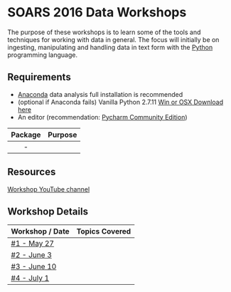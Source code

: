 # SOARS 2016 Data Workshops

The purpose of these workshops is to learn some of the tools and techniques for working with data in general.  The focus will initially be on ingesting, manipulating and handling data in text form with the [Python](http://www.python.org) programming language.

## Requirements
* [Anaconda](https://www.continuum.io/downloads) data analysis full installation is recommended
* (optional if Anaconda fails) Vanilla Python 2.7.11 [Win or OSX Download here](https://www.python.org/downloads/release/python-2711/)
* An editor (recommendation: [Pycharm Community Edition](https://www.jetbrains.com/pycharm/download))

| Package | Purpose |
|:-------:|---------|
| -       |         |


## Resources

[Workshop YouTube channel]()

## Workshop Details

| Workshop / Date | Topics Covered |
|---------------|----------------|
| [#1 - May 27](workshop/1) |         |
| [#2 - June 3](workshop/2) |         |
| [#3 - June 10](workshop/3) |         |
| [#4 - July 1](workshop/4) |         |

